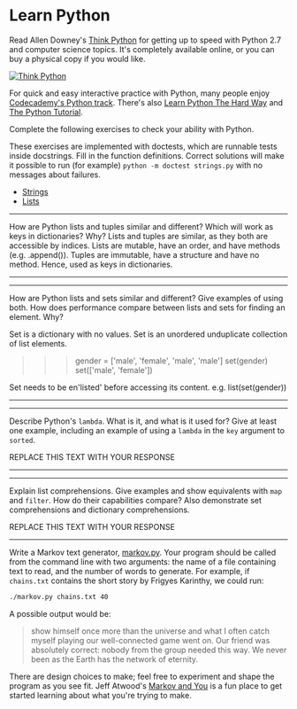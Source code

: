 # Learn Python

Read Allen Downey's [Think Python](http://www.greenteapress.com/thinkpython/) for getting up to speed with Python 2.7 and computer science topics. It's completely available online, or you can buy a physical copy if you would like.

[![Think Python](img/think_python.png)](http://www.greenteapress.com/thinkpython/)

For quick and easy interactive practice with Python, many people enjoy [Codecademy's Python track](http://www.codecademy.com/en/tracks/python). There's also [Learn Python The Hard Way](http://learnpythonthehardway.org/book/) and [The Python Tutorial](https://docs.python.org/2/tutorial/).

Complete the following exercises to check your ability with Python.

These exercises are implemented with doctests, which are runnable tests inside docstrings. Fill in the function definitions. Correct solutions will make it possible to run (for example) `python -m doctest strings.py` with no messages about failures.

 * [Strings](python/strings.py)
 * [Lists](python/lists.py)


---

How are Python lists and tuples similar and different? Which will work as keys in dictionaries? Why?
Lists and tuples are similar, as they both are accessible by indices.
Lists are mutable, have an order, and have methods (e.g. .append()).
Tuples are immutable, have a structure and have no method. Hence, used as keys in dictionaries.

---


---

How are Python lists and sets similar and different? Give examples of using both. How does performance compare between lists and sets for finding an element. Why?

Set is a dictionary with no values. Set is an unordered unduplicate collection of list elements.
>>> gender = ['male', 'female', 'male', 'male']
>>> set(gender)
set(['male', 'female'])

Set needs to be en'listed' before accessing its content.
e.g. list(set(gender))



---


---

Describe Python's `lambda`. What is it, and what is it used for? Give at least one example, including an example of using a `lambda` in the `key` argument to `sorted`.

REPLACE THIS TEXT WITH YOUR RESPONSE

---


---

Explain list comprehensions. Give examples and show equivalents with `map` and `filter`. How do their capabilities compare? Also demonstrate set comprehensions and dictionary comprehensions.

REPLACE THIS TEXT WITH YOUR RESPONSE

---


Write a Markov text generator, [markov.py](python/markov.py). Your program should be called from the command line with two arguments: the name of a file containing text to read, and the number of words to generate. For example, if `chains.txt` contains the short story by Frigyes Karinthy, we could run:

```bash
./markov.py chains.txt 40
```

A possible output would be:

> show himself once more than the universe and what I often catch myself playing our well-connected game went on. Our friend was absolutely correct: nobody from the group needed this way. We never been as the Earth has the network of eternity.

There are design choices to make; feel free to experiment and shape the program as you see fit. Jeff Atwood's [Markov and You](http://blog.codinghorror.com/markov-and-you/) is a fun place to get started learning about what you're trying to make.
